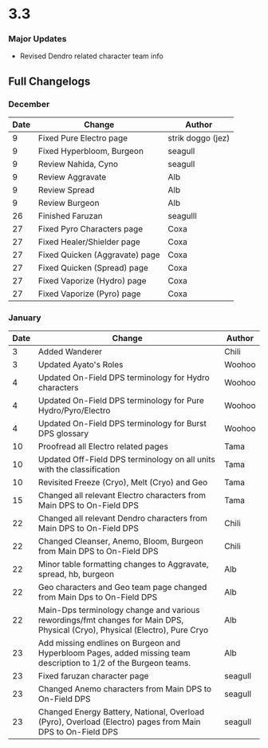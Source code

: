 # 3.3

### Major Updates

* Revised Dendro related character team info

## Full Changelogs

### December

| Date | Change                         | Author            |
| ---- | ------------------------------ | ----------------- |
| 9    | Fixed Pure Electro page        | strik doggo (jez) |
| 9    | Fixed Hyperbloom, Burgeon      | seagull           |
| 9    | Review Nahida, Cyno            | seagull           |
| 9    | Review Aggravate               | Alb               |
| 9    | Review Spread                  | Alb               |
| 9    | Review Burgeon                 | Alb               |
| 26   | Finished Faruzan               | seagulll          |
| 27   | Fixed Pyro Characters page     | Coxa              |
| 27   | Fixed Healer/Shielder page     | Coxa              |
| 27   | Fixed Quicken (Aggravate) page | Coxa              |
| 27   | Fixed Quicken (Spread) page    | Coxa              |
| 27   | Fixed Vaporize (Hydro) page    | Coxa              |
| 27   | Fixed Vaporize (Pyro) page     | Coxa              |

### January

| Date | Change                                                                                                                      | Author  |
| ---- | --------------------------------------------------------------------------------------------------------------------------- | ------- |
| 3    | Added Wanderer                                                                                                              | Chili   |
| 3    | Updated Ayato's Roles                                                                                                       | Woohoo  |
| 4    | Updated On-Field DPS terminology for Hydro characters                                                                       | Woohoo  |
| 4    | Updated On-Field DPS terminology for Pure Hydro/Pyro/Electro                                                                | Woohoo  |
| 4    | Updated On-Field DPS terminology for Burst DPS glossary                                                                     | Woohoo  |
| 10   | Proofread all Electro related pages                                                                                         | Tama    |
| 10   | Updated Off-Field DPS terminology on all units with the classification                                                      | Tama    |
| 10   | Revisited Freeze (Cryo), Melt (Cryo) and Geo                                                                                | Tama    |
| 15   | Changed all relevant Electro characters from Main DPS to On-Field DPS                                                       | Tama    |
| 22   | Changed all relevant Dendro characters from Main DPS to On-Field DPS                                                        | Chili   |
| 22   | Changed Cleanser, Anemo, Bloom, Burgeon from Main DPS to On-Field DPS                                                       | Chili   |
| 22   | Minor table formatting changes to Aggravate, spread, hb, burgeon                                                            | Alb     |
| 22   | Geo characters and Geo team page changed from Main Dps to On-Field DPS                                                      | Alb     |
| 22   | Main-Dps terminology change and various rewordings/fmt changes for Main DPS, Physical (Cryo), Physical (Electro), Pure Cryo | Alb     |
| 23   | Add missing endlines on Burgeon and Hyperbloom Pages, added missing team description to 1/2 of the Burgeon  teams.          | Alb     |
| 23   | Fixed faruzan character page                                                                                                | seagull |
| 23   | Changed Anemo characters from Main DPS to On-Field DPS                                                                      | seagull |
| 23   | Changed Energy Battery, National, Overload (Pyro), Overload (Electro) pages from Main DPS to On-Field DPS                   | seagull |


